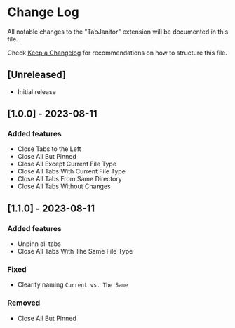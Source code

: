 # Change Log

All notable changes to the "TabJanitor" extension will be documented in this file.

Check [Keep a Changelog](http://keepachangelog.com/) for recommendations on how to structure this file.

## [Unreleased]

- Initial release

## [1.0.0] - 2023-08-11

### Added features

- Close Tabs to the Left
- Close All But Pinned
- Close All Except Current File Type
- Close All Tabs With Current File Type
- Close All Tabs From Same Directory
- Close All Tabs Without Changes

## [1.1.0] - 2023-08-11

### Added features

- Unpinn all tabs
- Close All Tabs With The Same File Type

### Fixed

- Clearify naming `Current vs. The Same`

### Removed

- Close All But Pinned
